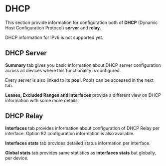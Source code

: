 # DHCP

This section provide information for configuration both of **DHCP** (Dynamic Host Configuration Protocol) **server** and **relay**.

DHCP information for IPv6 is not supported yet.

## DHCP Server

**Summary** tab gives you basic information about DHCP server configuration across all devices where this functionality is configured.

Every server is also linked to its **pool**. Pools can be accessed in the next tab.

**Leases, Excluded Ranges and Interfaces** provide a different view on DHCP information with some more details.

## DHCP Relay

**Interfaces** tab provides information about configuration of DHCP Relay per interface. Option 82 configuration information is also available.

**Interfaces stats** tab provides detailed status information per interface.

**Global stats** tab provides same statistics as **interfaces stats** but globally, per device.
